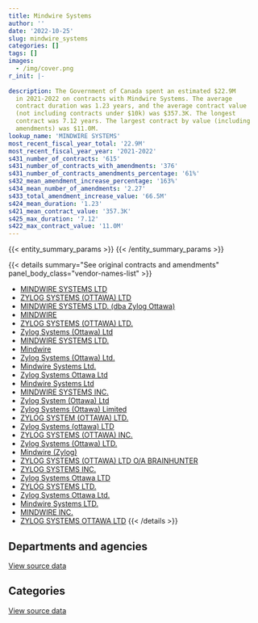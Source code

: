 ```yaml
---
title: Mindwire Systems
author: ''
date: '2022-10-25'
slug: mindwire_systems
categories: []
tags: []
images:
  - /img/cover.png
r_init: |-
  
description: The Government of Canada spent an estimated $22.9M
  in 2021-2022 on contracts with Mindwire Systems. The average
  contract duration was 1.23 years, and the average contract value
  (not including contracts under $10k) was $357.3K. The longest
  contract was 7.12 years. The largest contract by value (including
  amendments) was $11.0M.
lookup_name: 'MINDWIRE SYSTEMS'
most_recent_fiscal_year_total: '22.9M'
most_recent_fiscal_year_year: '2021-2022'
s431_number_of_contracts: '615'
s431_number_of_contracts_with_amendments: '376'
s431_number_of_contracts_amendments_percentage: '61%'
s432_mean_amendment_increase_percentage: '163%'
s434_mean_number_of_amendments: '2.27'
s433_total_amendment_increase_value: '66.5M'
s424_mean_duration: '1.23'
s421_mean_contract_value: '357.3K'
s425_max_duration: '7.12'
s422_max_contract_value: '11.0M'
---
```


<script src="/rmarkdown-libs/htmlwidgets/htmlwidgets.js"></script>
<link href="/rmarkdown-libs/datatables-css/datatables-crosstalk.css" rel="stylesheet" />
<script src="/rmarkdown-libs/datatables-binding/datatables.js"></script>
<script src="/rmarkdown-libs/jquery/jquery-3.6.0.min.js"></script>
<link href="/rmarkdown-libs/dt-core-bootstrap/css/dataTables.bootstrap.min.css" rel="stylesheet" />
<link href="/rmarkdown-libs/dt-core-bootstrap/css/dataTables.bootstrap.extra.css" rel="stylesheet" />
<script src="/rmarkdown-libs/dt-core-bootstrap/js/jquery.dataTables.min.js"></script>
<script src="/rmarkdown-libs/dt-core-bootstrap/js/dataTables.bootstrap.min.js"></script>
<link href="/rmarkdown-libs/crosstalk/css/crosstalk.min.css" rel="stylesheet" />
<script src="/rmarkdown-libs/crosstalk/js/crosstalk.min.js"></script>
<script src="/rmarkdown-libs/htmlwidgets/htmlwidgets.js"></script>
<link href="/rmarkdown-libs/datatables-css/datatables-crosstalk.css" rel="stylesheet" />
<script src="/rmarkdown-libs/datatables-binding/datatables.js"></script>
<script src="/rmarkdown-libs/jquery/jquery-3.6.0.min.js"></script>
<link href="/rmarkdown-libs/dt-core-bootstrap/css/dataTables.bootstrap.min.css" rel="stylesheet" />
<link href="/rmarkdown-libs/dt-core-bootstrap/css/dataTables.bootstrap.extra.css" rel="stylesheet" />
<script src="/rmarkdown-libs/dt-core-bootstrap/js/jquery.dataTables.min.js"></script>
<script src="/rmarkdown-libs/dt-core-bootstrap/js/dataTables.bootstrap.min.js"></script>
<link href="/rmarkdown-libs/crosstalk/css/crosstalk.min.css" rel="stylesheet" />
<script src="/rmarkdown-libs/crosstalk/js/crosstalk.min.js"></script>

{{< entity_summary_params >}}
{{< /entity_summary_params >}}

{{< details summary="See original contracts and amendments" panel_body_class="vendor-names-list" >}}
- [MINDWIRE SYSTEMS LTD](https://search.open.canada.ca/en/ct/?sort=contract_value_f%20desc&page=1&search_text=%22MINDWIRE%20SYSTEMS%20LTD%22)
- [ZYLOG SYSTEMS (OTTAWA) LTD](https://search.open.canada.ca/en/ct/?sort=contract_value_f%20desc&page=1&search_text=%22ZYLOG%20SYSTEMS%20%28OTTAWA%29%20LTD%22)
- [MINDWIRE SYSTEMS LTD. (dba Zylog Ottawa)](https://search.open.canada.ca/en/ct/?sort=contract_value_f%20desc&page=1&search_text=%22MINDWIRE%20SYSTEMS%20LTD.%20%28dba%20Zylog%20Ottawa%29%22)
- [MINDWIRE](https://search.open.canada.ca/en/ct/?sort=contract_value_f%20desc&page=1&search_text=%22MINDWIRE%22)
- [ZYLOG SYSTEMS (OTTAWA) LTD.](https://search.open.canada.ca/en/ct/?sort=contract_value_f%20desc&page=1&search_text=%22ZYLOG%20SYSTEMS%20%28OTTAWA%29%20LTD.%22)
- [Zylog Systems (Ottawa) Ltd](https://search.open.canada.ca/en/ct/?sort=contract_value_f%20desc&page=1&search_text=%22Zylog%20Systems%20%28Ottawa%29%20Ltd%22)
- [MINDWIRE SYSTEMS LTD.](https://search.open.canada.ca/en/ct/?sort=contract_value_f%20desc&page=1&search_text=%22MINDWIRE%20SYSTEMS%20LTD.%22)
- [Mindwire](https://search.open.canada.ca/en/ct/?sort=contract_value_f%20desc&page=1&search_text=%22Mindwire%22)
- [Zylog Systems (Ottawa) Ltd.](https://search.open.canada.ca/en/ct/?sort=contract_value_f%20desc&page=1&search_text=%22Zylog%20Systems%20%28Ottawa%29%20Ltd.%22)
- [Mindwire Systems Ltd.](https://search.open.canada.ca/en/ct/?sort=contract_value_f%20desc&page=1&search_text=%22Mindwire%20Systems%20Ltd.%22)
- [Zylog Systems Ottawa Ltd](https://search.open.canada.ca/en/ct/?sort=contract_value_f%20desc&page=1&search_text=%22Zylog%20Systems%20Ottawa%20Ltd%22)
- [Mindwire Systems Ltd](https://search.open.canada.ca/en/ct/?sort=contract_value_f%20desc&page=1&search_text=%22Mindwire%20Systems%20Ltd%22)
- [MINDWIRE SYSTEMS INC.](https://search.open.canada.ca/en/ct/?sort=contract_value_f%20desc&page=1&search_text=%22MINDWIRE%20SYSTEMS%20INC.%22)
- [Zylog System (Ottawa) Ltd](https://search.open.canada.ca/en/ct/?sort=contract_value_f%20desc&page=1&search_text=%22Zylog%20System%20%28Ottawa%29%20Ltd%22)
- [Zylog Systems (Ottawa) Limited](https://search.open.canada.ca/en/ct/?sort=contract_value_f%20desc&page=1&search_text=%22Zylog%20Systems%20%28Ottawa%29%20Limited%22)
- [ZYLOG SYSTEM (OTTAWA) LTD.](https://search.open.canada.ca/en/ct/?sort=contract_value_f%20desc&page=1&search_text=%22ZYLOG%20SYSTEM%20%28OTTAWA%29%20LTD.%22)
- [Zylog Systems (ottawa) LTD](https://search.open.canada.ca/en/ct/?sort=contract_value_f%20desc&page=1&search_text=%22Zylog%20Systems%20%28ottawa%29%20LTD%22)
- [ZYLOG SYSTEMS (OTTAWA) INC.](https://search.open.canada.ca/en/ct/?sort=contract_value_f%20desc&page=1&search_text=%22ZYLOG%20SYSTEMS%20%28OTTAWA%29%20INC.%22)
- [Zylog Systems (Ottawa) LTD.](https://search.open.canada.ca/en/ct/?sort=contract_value_f%20desc&page=1&search_text=%22Zylog%20Systems%20%28Ottawa%29%20LTD.%22)
- [Mindwire (Zylog)](https://search.open.canada.ca/en/ct/?sort=contract_value_f%20desc&page=1&search_text=%22Mindwire%20%28Zylog%29%22)
- [ZYLOG SYSTEMS (OTTAWA) LTD O/A BRAINHUNTER](https://search.open.canada.ca/en/ct/?sort=contract_value_f%20desc&page=1&search_text=%22ZYLOG%20SYSTEMS%20%28OTTAWA%29%20LTD%20O%2fA%20BRAINHUNTER%22)
- [ZYLOG SYSTEMS INC.](https://search.open.canada.ca/en/ct/?sort=contract_value_f%20desc&page=1&search_text=%22ZYLOG%20SYSTEMS%20INC.%22)
- [Zylog Systems Ottawa LTD](https://search.open.canada.ca/en/ct/?sort=contract_value_f%20desc&page=1&search_text=%22Zylog%20Systems%20Ottawa%20LTD%22)
- [ZYLOG SYSTEMS LTD.](https://search.open.canada.ca/en/ct/?sort=contract_value_f%20desc&page=1&search_text=%22ZYLOG%20SYSTEMS%20LTD.%22)
- [Zylog Systems Ottawa Ltd.](https://search.open.canada.ca/en/ct/?sort=contract_value_f%20desc&page=1&search_text=%22Zylog%20Systems%20Ottawa%20Ltd.%22)
- [Mindwire Systems LTD.](https://search.open.canada.ca/en/ct/?sort=contract_value_f%20desc&page=1&search_text=%22Mindwire%20Systems%20LTD.%22)
- [MINDWIRE INC.](https://search.open.canada.ca/en/ct/?sort=contract_value_f%20desc&page=1&search_text=%22MINDWIRE%20INC.%22)
- [ZYLOG SYSTEMS OTTAWA LTD](https://search.open.canada.ca/en/ct/?sort=contract_value_f%20desc&page=1&search_text=%22ZYLOG%20SYSTEMS%20OTTAWA%20LTD%22)
{{< /details >}}

## Departments and agencies

<div id="htmlwidget-1" style="width:100%;height:auto;" class="datatables html-widget"></div>
<script type="application/json" data-for="htmlwidget-1">{"x":{"style":"bootstrap","filter":"none","vertical":false,"data":[["<a href=\"/departments/cbsa-asfc/\">Canada Border Services Agency<\/a>","<a href=\"/departments/cer-rec/\">Canada Energy Regulator<\/a>","<a href=\"/departments/cfia-acia/\">Canadian Food Inspection Agency<\/a>","<a href=\"/departments/cic/\">Immigration, Refugees and Citizenship Canada<\/a>","<a href=\"/departments/cihr-irsc/\">Canadian Institutes of Health Research<\/a>","<a href=\"/departments/crtc/\">Canadian Radio-television and Telecommunications Commission<\/a>","<a href=\"/departments/csc-scc/\">Correctional Service of Canada<\/a>","<a href=\"/departments/csps-efpc/\">Canada School of Public Service<\/a>","<a href=\"/departments/dfatd-maecd/\">Global Affairs Canada<\/a>","<a href=\"/departments/dfo-mpo/\">Fisheries and Oceans Canada<\/a>","<a href=\"/departments/dnd-mdn/\">National Defence<\/a>","<a href=\"/departments/ec/\">Environment and Climate Change Canada<\/a>","<a href=\"/departments/elections/\">Elections Canada<\/a>","<a href=\"/departments/esdc-edsc/\">Employment and Social Development Canada<\/a>","<a href=\"/departments/fcac-acfc/\">Financial Consumer Agency of Canada<\/a>","<a href=\"/departments/ic/\">Innovation, Science and Economic Development Canada<\/a>","<a href=\"/departments/nrc-cnrc/\">National Research Council Canada<\/a>","<a href=\"/departments/nrcan-rncan/\">Natural Resources Canada<\/a>","<a href=\"/departments/nserc-crsng/\">Natural Sciences and Engineering Research Council of Canada<\/a>","<a href=\"/departments/oag-bvg/\">Office of the Auditor General of Canada<\/a>","<a href=\"/departments/osgg-bsgg/\">Office of the Secretary to the Governor General<\/a>","<a href=\"/departments/pc/\">Parks Canada<\/a>","<a href=\"/departments/pco-bcp/\">Privy Council Office<\/a>","<a href=\"/departments/ppsc-sppc/\">Public Prosecution Service of Canada<\/a>","<a href=\"/departments/psc-cfp/\">Public Service Commission of Canada<\/a>","<a href=\"/departments/rcmp-grc/\">Royal Canadian Mounted Police<\/a>","<a href=\"/departments/ssc-spc/\">Shared Services Canada<\/a>","<a href=\"/departments/tc/\">Transport Canada<\/a>","<a href=\"/departments/vac-acc/\">Veterans Affairs Canada<\/a>"],[2008728.56,null,289686.77,11498765.11,477639.12,null,null,null,814795.02,1856673.6,985823.98,189413.11,312963.14,1593138.01,null,2394311.53,874774.03,203679.01,24565.07,null,null,463625.13,922607.59,null,19240.26,3748538.6,239464.76,3008385.31,10815.54],[2246674.73,null,127769.35,13303288.84,478947.72,7333,null,null,490582.66,839052.72,728861.28,null,486417.51,964672.61,null,2251950.58,442511.14,102118.52,37666.63,256561.99,null,464895.33,1231889.19,23855.53,2498.74,631637.32,256677.19,3570006.5,null],[1147068.16,null,null,13977235.32,180630.5,109305.75,null,39550,518075.5,780943.86,733403.57,null,227605.89,677593.17,null,1255474.14,375026.25,null,25789.09,1248601.68,36652.68,null,1220847.79,null,null,13401.45,53624.86,1012089.26,23000.12],[507442.76,6224.23,null,13593873.29,180630.5,72811.09,2356205.56,null,429196.9,1154328.07,457151.31,null,null,140171.03,125000,702506.12,698823.68,null,null,1248601.68,null,null,704445.58,null,null,10096.98,null,531284.17,21972.4]],"container":"<table class=\"table table-striped table-hover row-border order-column display\">\n  <thead>\n    <tr>\n      <th>Department<\/th>\n      <th>2018-2019<\/th>\n      <th>2019-2020<\/th>\n      <th>2020-2021<\/th>\n      <th>2021-2022<\/th>\n    <\/tr>\n  <\/thead>\n<\/table>","options":{"order":[[4,"desc"]],"pageLength":10,"autoWidth":true,"columnDefs":[{"targets":1,"render":"function(data, type, row, meta) {\n    return type !== 'display' ? data : DTWidget.formatCurrency(data, \"$\", 2, 3, \",\", \".\", true, null);\n  }"},{"targets":2,"render":"function(data, type, row, meta) {\n    return type !== 'display' ? data : DTWidget.formatCurrency(data, \"$\", 2, 3, \",\", \".\", true, null);\n  }"},{"targets":3,"render":"function(data, type, row, meta) {\n    return type !== 'display' ? data : DTWidget.formatCurrency(data, \"$\", 2, 3, \",\", \".\", true, null);\n  }"},{"targets":4,"render":"function(data, type, row, meta) {\n    return type !== 'display' ? data : DTWidget.formatCurrency(data, \"$\", 2, 3, \",\", \".\", true, null);\n  }"},{"width":"16%","targets":[1,2,3,4]},{"className":"dt-right","targets":[1,2,3,4]}],"orderClasses":false}},"evals":["options.columnDefs.0.render","options.columnDefs.1.render","options.columnDefs.2.render","options.columnDefs.3.render"],"jsHooks":[]}</script>
<p class="text-right">
<a href="https://github.com/GoC-Spending/contracts-data/tree/main/data/out/vendors/mindwire_systems/summary_by_fiscal_year_by_department.csv" class="source-data-link btn btn-link">View source data</a>
</p>

## Categories

<div id="htmlwidget-2" style="width:100%;height:auto;" class="datatables html-widget"></div>
<script type="application/json" data-for="htmlwidget-2">{"x":{"style":"bootstrap","filter":"none","vertical":false,"data":[["<a href=\"/categories/facilities_and_construction/\">Facilities and construction<\/a>","<a href=\"/categories/defence/\">Defence<\/a>","<a href=\"/categories/professional_services/\">Professional services<\/a>","<a href=\"/categories/information_technology/\">Information technology<\/a>","<a href=\"/categories/human_capital/\">Human capital<\/a>"],[null,325131.21,3580569.97,27993965.55,37966.52],[null,65370.5,4216710.68,24612683.11,51104.8],[39217.6,null,6943907.4,16633603.5,39190.54],[25642.28,null,7752176.54,15152849.54,10096.98]],"container":"<table class=\"table table-striped table-hover row-border order-column display\">\n  <thead>\n    <tr>\n      <th>Category<\/th>\n      <th>2018-2019<\/th>\n      <th>2019-2020<\/th>\n      <th>2020-2021<\/th>\n      <th>2021-2022<\/th>\n    <\/tr>\n  <\/thead>\n<\/table>","options":{"order":[[4,"desc"]],"dom":"t","pageLength":30,"autoWidth":true,"columnDefs":[{"targets":1,"render":"function(data, type, row, meta) {\n    return type !== 'display' ? data : DTWidget.formatCurrency(data, \"$\", 2, 3, \",\", \".\", true, null);\n  }"},{"targets":2,"render":"function(data, type, row, meta) {\n    return type !== 'display' ? data : DTWidget.formatCurrency(data, \"$\", 2, 3, \",\", \".\", true, null);\n  }"},{"targets":3,"render":"function(data, type, row, meta) {\n    return type !== 'display' ? data : DTWidget.formatCurrency(data, \"$\", 2, 3, \",\", \".\", true, null);\n  }"},{"targets":4,"render":"function(data, type, row, meta) {\n    return type !== 'display' ? data : DTWidget.formatCurrency(data, \"$\", 2, 3, \",\", \".\", true, null);\n  }"},{"width":"16%","targets":[1,2,3,4]},{"className":"dt-right","targets":[1,2,3,4]}],"orderClasses":false,"lengthMenu":[10,25,30,50,100]}},"evals":["options.columnDefs.0.render","options.columnDefs.1.render","options.columnDefs.2.render","options.columnDefs.3.render"],"jsHooks":[]}</script>
<p class="text-right">
<a href="https://github.com/GoC-Spending/contracts-data/tree/main/data/out/vendors/mindwire_systems/summary_by_fiscal_year_by_category.csv" class="source-data-link btn btn-link">View source data</a>
</p>
